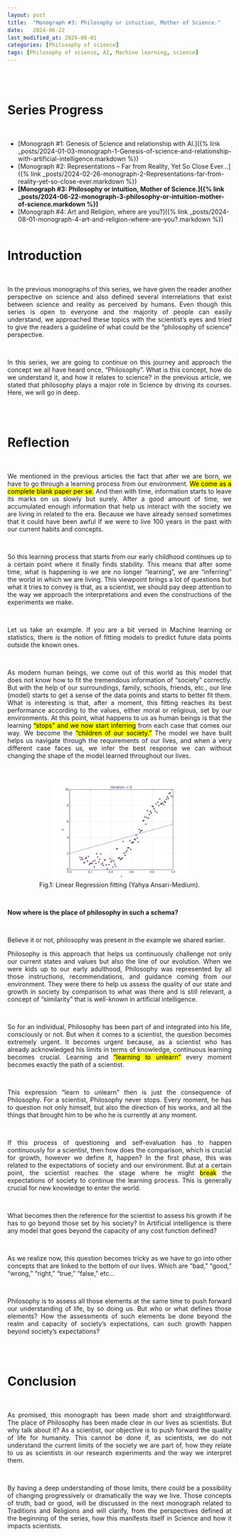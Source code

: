 ```yaml
---
layout: post
title:  "Monograph #3: Philosophy or intuition, Mother of Science."
date:   2024-06-22
last_modified_at: 2024-08-01
categories: [Philosophy of science]
tags: [Philosophy of science, AI, Machine learning, science]
---
```


<br/><br/>
# Series Progress
<br/>

- [Monograph #1: Genesis of Science and relationship with AI.]({% link _posts/2024-01-03-monograph-1-Genesis-of-science-and-relationship-with-artificial-intelligence.markdown %})
- [Monograph #2: Representations – Far from Reality, Yet So Close Ever…]({% link _posts/2024-02-26-monograph-2-Representations-far-from-reality-yet-so-close-ever.markdown %})
- <strong>[Monograph #3: Philosophy or intuition, Mother of Science.]({% link _posts/2024-06-22-monograph-3-philosophy-or-intuition-mother-of-science.markdown %})</strong>
- [Monograph #4: Art and Religion, where are you?]({% link _posts/2024-08-01-monograph-4-art-and-religion-where-are-you?.markdown %})
<br/><br/>

# Introduction
<br/>

<p style="text-align: justify;">
In the previous monographs of this series, we have given the reader another perspective on science and also defined several interrelations that exist between science and reality as perceived by humans. Even though this series is open to everyone and the majority of people can easily understand, we approached these topics with the scientist’s eyes and tried to give the readers a guideline of what could be the “philosophy of science” perspective.
</p>
<br/>
<p style="text-align: justify;">
In this series, we are going to continue on this journey and approach the concept we all have heard once, “Philosophy”. What is this concept, how do we understand it, and how it relates to science? in the previous article, we stated that philosophy plays a major role in Science by driving its courses. Here, we will go in deep.
</p>

<br/><br/>
# Reflection
<br/>

<p style="text-align: justify;">
We mentioned in the previous articles the fact that after we are born, we have to go through a learning process from our environment. <mark>We come as a complete blank paper per se.</mark> And then with time, information starts to leave its marks on us slowly but surely. After a good amount of time, we accumulated enough information that help us interact with the society we are living in related to the era. Because we have already sensed sometimes that it could have been awful if we were to live 100 years in the past with our current habits and concepts.
</p>
 

<br/>
<p style="text-align: justify;">
So this learning process that starts from our early childhood continues up to a certain point where it finally finds stability. This means that after some time, what is happening is we are no longer “learning”, we are “inferring” the world in which we are living. This viewpoint brings a lot of questions but what it tries to convey is that, as a scientist, we should pay deep attention to the way we approach the interpretations and even the constructions of the experiments we make.
</p>
 

<br/>
<p style="text-align: justify;">
Let us take an example. If you are a bit versed in Machine learning or statistics, there is the notion of fitting models to predict future data points outside the known ones.
</p>
 

<br/>
<p style="text-align: justify;">
As modern human beings, we come out of this world as this model that does not know how to fit the tremendous information of “society” correctly. But with the help of our surroundings, family, schools, friends, etc., our line (model) starts to get a sense of the data points and starts to better fit them. What is interesting is that, after a moment, this fitting reaches its best performance according to the values, either moral or religious, set by our environments. At this point, what happens to us as human beings is that the learning <mark>“stops” and we now start inferring</mark> from each case that comes our way. We become the <mark>“children of our society.”</mark> The model we have built helps us navigate through the requirements of our lives, and when a very different case faces us, we infer the best response we can without changing the shape of the model learned throughout our lives.
</p>
<br/>
<figure style="text-align: center;">
    <img src="https://raw.githubusercontent.com/Anvi98/anvi98.github.io/master/assets/images/mono3_example.gif" alt="Flower" width="300"/>
    <br />
    <figcaption>Fig.1: Linear Regression fitting (Yahya Ansari-Medium).
    </figcaption>
</figure>
<br/>


<p style="text-align: justify;">
<strong>Now where is the place of philosophy in such a schema?</strong>
</p>

<br/>

<p style="text-align: justify;">
Believe it or not, philosophy was present in the example we shared earlier.
</p>

<p style="text-align: justify;">
Philosophy is this approach that helps us continuously challenge not only our current states and values but also the line of our evolution. When we were kids up to our early adulthood, Philosophy was represented by all those instructions, recommendations, and guidance coming from our environment. They were there to help us assess the quality of our state and growth in society by comparison to what was there and is still relevant, a concept of “similarity” that is well-known in artificial intelligence.
</p>
 

<br/>
<p style="text-align: justify;">
So for an individual, Philosophy has been part of and integrated into his life, consciously or not. But when it comes to a scientist, the question becomes extremely urgent.  It becomes urgent because, as a scientist who has already acknowledged his limits in terms of knowledge, continuous learning becomes crucial. Learning and <mark>“learning to unlearn”</mark> every moment becomes exactly the path of a scientist.
</p>
 

<br/>
<p style="text-align: justify;">
This expression “learn to unlearn” then is just the consequence of Philosophy. For a scientist, Philosophy never stops. Every moment, he has to question not only himself, but also the direction of his works, and all the things that brought him to be who he is currently at any moment.
</p>
 

<br/>
<p style="text-align: justify;">
If this process of questioning and self-evaluation has to happen continuously for a scientist, then how does the comparison, which is crucial for growth, however we define it, happen? In the first phase, this was related to the expectations of society and our environment. But at a certain point, the scientist reaches the stage where he might <mark>break</mark> the expectations of society to continue the learning process. This is generally crucial for new knowledge to enter the world.
</p>
 

<br/>
<p style="text-align: justify;">
What becomes then the reference for the scientist to assess his growth if he has to go beyond those set by his society? In Artificial intelligence is there any model that goes beyond the capacity of any cost function defined?
</p>
 

<br/>
<p style="text-align: justify;">
As we realize now, this question becomes tricky as we have to go into other concepts that are linked to the bottom of our lives. Which are “bad,”  “good,”  “wrong,”  “right,”  “true,”  “false,”  etc…
</p>
 

<br/>
<p style="text-align: justify;">
Philosophy is to assess all those elements at the same time to push forward our understanding of life, by so doing us. But who or what defines those elements? How the assessments of such elements be done beyond the realm and capacity of society’s expectations, can such growth happen beyond society’s expectations?
</p>

<br/><br/>
# Conclusion
<br/>

<p style="text-align: justify;">
As promised, this monograph has been made short and straightforward. The place of Philosophy has been made clear in our lives as scientists. But why talk about it? As a scientist, our objective is to push forward the quality of life for humanity. This cannot be done if, as scientists, we do not understand the current limits of the society we are part of, how they relate to us as scientists in our research experiments and the way we interpret them.
</p>
 

<br/>
<p style="text-align: justify;">
By having a deep understanding of those limits, there could be a possibility of changing progressively or dramatically the way we live. Those concepts of truth, bad or good, will be discussed in the next monograph related to Traditions and Religions and will clarify, from the perspectives defined at the beginning of the series, how this manifests itself in Science and how it impacts scientists.
</p>
<br/><br/>
